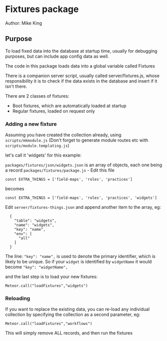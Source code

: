 # Fixtures package

Author: Mike King

## Purpose

To load fixed data into the database at startup time, usually for debugging purposes, but can include app config data as well.

The code in this package loads data into a global variable called Fixtures

There is a companion server script, usually called server/fixtures.js,
whose responsibility it is to check if the data exists in the database and insert if it isn't there.

There are 2 classes of fixtures:

- Boot fixtures, which are automatically loaded at startup
- Regular fixtures, loaded on request only

### Adding a new fixture

Assuming you have created the collection already, using `scripts/mkmodule.js` (Don't forget to generate module routes etc with `scripts/module.templating.js`)

let's call it 'widgets' for this example:

`packages/fixtures/json/widgets.json` is an array of objects, each one being a record
`packages/fixtures/package.js` - Edit this file

```
const EXTRA_THINGS = ['field-maps', 'roles', 'practices']
```

becomes

```
const EXTRA_THINGS = ['field-maps', 'roles', 'practices', 'widgets']
```

Edit `server/fixtures-things.json` and append another item to the array, eg:

```
  {
    "table": "widgets",
    "name": "widgets",
    "key": "name",
    "env": [
      "all"
    ]
  }
```

The line: `"key": "name",` is used to denote the primary identifier, which is likely to be unique. So if your `widget` is identified by `widgetName` it would become `"key": "widgetName",`

and the last step is to load your new fixtures:

`Meteor.call("loadFixtures","widgets")`

### Reloading

If you want to replace the existing data, you can re-load any individual collection by
specifying the collection as a second parameter, eg:

`Meteor.call("loadFixtures","workflows")`

This will simply remove ALL records, and then run the fixtures
